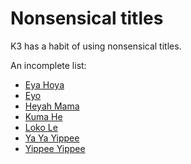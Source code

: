 # Nonsensical titles

K3 has a habit of using nonsensical titles.

An incomplete list:

 * [Eya Hoya](K3EyaHoya.md)
 * [Eyo](K3Eyo.md)
 * [Heyah Mama](K3HeyahMama.md)
 * [Kuma He](K3KumaHe.md)
 * [Loko Le](K3LokoLe.md)
 * [Ya Ya Yippee](K3YaYaYippee.md)
 * [Yippee Yippee](K3YippeeYippee.md)
